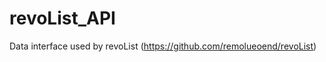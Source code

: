 revoList_API
============
Data interface used by revoList (https://github.com/remolueoend/revoList)
